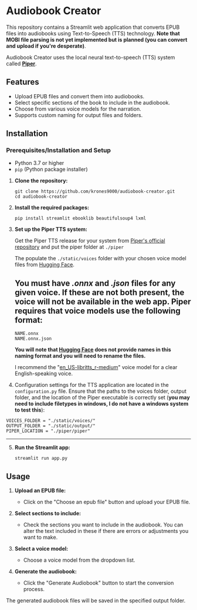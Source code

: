 # Audiobook Creator

This repository contains a Streamlit web application that converts EPUB files into audiobooks using Text-to-Speech (TTS) technology. **Note that MOBI file parsing is not yet implemented but is planned (you can convert and upload if you're desperate)**.

Audiobook Creator uses the local neural text-to-speech (TTS) system called [**Piper**](https://github.com/rhasspy/piper). 

## Features

- Upload EPUB files and convert them into audiobooks.
- Select specific sections of the book to include in the audiobook.
- Choose from various voice models for the narration.
- Supports custom naming for output files and folders.

## Installation

### Prerequisites/Installation and Setup

- Python 3.7 or higher
- `pip` (Python package installer)

1. **Clone the repository:**

    ```
    git clone https://github.com/krones9000/audiobook-creator.git
    cd audiobook-creator
    ```

2. **Install the required packages:**

    ```
    pip install streamlit ebooklib beautifulsoup4 lxml
    ```

3. **Set up the Piper TTS system:**

    Get the Piper TTS release for your system from [Piper's official repository](https://github.com/rhasspy/piper) and put the piper folder at `./piper`

   The populate the `./static/voices` folder with your chosen voice model files from [Hugging Face](https://huggingface.co/rhasspy/piper-voices/tree/v1.0.0).

   ## **You must have *.onnx* and *.json* files for any given voice. If these are not both present, the voice will not be available in the web app. Piper requires that voice models use the following format:**

   ```
   NAME.onnx
   NAME.onnx.json
   ```
   **You will note that [Hugging Face](https://huggingface.co/rhasspy/piper-voices/tree/v1.0.0) does not provide names in this naming format and you will need to rename the files.**

   I recommend the "[en_US-libritts_r-medium](https://huggingface.co/rhasspy/piper-voices/tree/v1.0.0/en/en_US/libritts_r/medium)" voice model for a clear English-speaking voice. 

4. Configuration settings for the TTS application are located in the `configuration.py` file. Ensure that the paths to the voices folder, output folder, and the location of the Piper executable is correctly set (**you may need to include filetypes in windows, I do not have a windows system to test this**):

```
VOICES_FOLDER = "./static/voices/"
OUTPUT_FOLDER = "./static/output/"
PIPER_LOCATION = "./piper/piper"
```
****

5. **Run the Streamlit app:**

    ```
    streamlit run app.py
    ```

## Usage

1. **Upload an EPUB file:**
    - Click on the "Choose an epub file" button and upload your EPUB file.

2. **Select sections to include:**
    - Check the sections you want to include in the audiobook. You can alter the text included in these if there are errors or adjustments you want to make.

3. **Select a voice model:**
    - Choose a voice model from the dropdown list.

4. **Generate the audiobook:**
    - Click the "Generate Audiobook" button to start the conversion process.

The generated audiobook files will be saved in the specified output folder.



